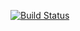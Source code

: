 [![Build Status](https://travis-ci.org/Mcrowley93/ecommerce_app_django.svg?branch=master)](https://travis-ci.org/Mcrowley93/ecommerce_app_django)